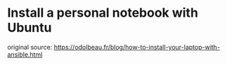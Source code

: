 # Install a personal notebook with Ubuntu

original source: https://odolbeau.fr/blog/how-to-install-your-laptop-with-ansible.html
